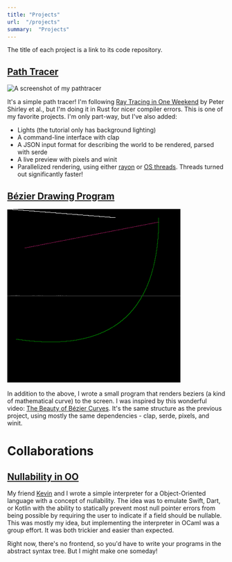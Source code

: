 ```yaml
---
title: "Projects"
url:  "/projects"
summary:  "Projects"
---
```


The title of each project is a link to its code repository.
<!-- TODO: Make these links open in a new tab. Maybe with hugo shortcodes? Markdown can't express it on its own, but I sure hope I don't need to just write embedded html.
Also, if you have to explain the interface, there's probably something wrong with it. Is there a way to present this content that makes it more clear where the links are? -->
## [Path Tracer](https://github.com/samuel-skean/My_Raytracing_Adventures)

![A screenshot of my pathtracer](raytracer-crazy-background.png)

It's a simple path tracer! I'm following [Ray Tracing in One Weekend](https://raytracing.github.io/books/RayTracingInOneWeekend.html) by Peter Shirley et al., but I'm doing it in Rust for nicer compiler errors.
This is one of my favorite projects. I'm only part-way, but I've also added:
- Lights (the tutorial only has background lighting)
- A command-line interface with clap
- A JSON input format for describing the world to be rendered, parsed with serde
- A live preview with pixels and winit
- Parallelized rendering, using either [rayon](https://crates.io/crates/rayon) or [OS threads](https://doc.rust-lang.org/std/thread/). Threads turned out significantly faster!


## [Bézier Drawing Program](https://github.com/samuel-skean/SkeanSplinesFun)

![A screenshot of my bezier drawing program](bezier-several-curves.png)

In addition to the above, I wrote a small program that renders beziers (a kind of mathematical curve) to the screen. I was inspired by this wonderful video: [The Beauty of Bézier Curves](https://www.youtube.com/watch?v=aVwxzDHniEw). It's the same structure as the previous project, using mostly the same dependencies - clap, serde, pixels, and winit.

# Collaborations

## [Nullability in OO](https://github.com/Olympicene/Nullability-in-OO)

My friend [Kevin](https://olympicene.dev) and I wrote a simple interpreter for a Object-Oriented language with a concept of nullability. The idea was to emulate Swift, Dart, or Kotlin with the ability to statically prevent most null pointer errors from being possible by requiring the user to indicate if a field should be nullable. This was mostly my idea, but implementing the interpreter in OCaml was a group effort. It was both trickier and easier than expected.

Right now, there's no frontend, so you'd have to write your programs in the abstract syntax tree. But I might make one someday!
